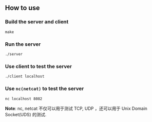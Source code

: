 ## How to use

### Build the server and client

```
make
```

### Run the server

```
./server
```

### Use client to test the server

```
./client localhost
```

### Use `nc(netcat)` to test the server

```
nc localhost 8082
```

**Note**: nc, netcat 不仅可以用于测试 TCP, UDP ，还可以用于 Unix Domain Socket(UDS) 的测试.
